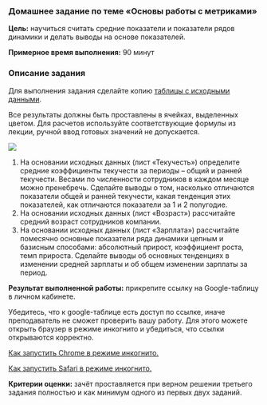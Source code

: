 ### Домашнее задание по теме  «Основы работы с метриками»

**Цель:** научиться считать средние показатели и показатели рядов динамики и делать выводы на основе показателей.

**Примерное время выполнения:** 90 минут

### Описание задания

Для выполнения задания сделайте копию [таблицы с исходными данными](https://docs.google.com/spreadsheets/d/1ygwfiFOXp_VRb4gNFhGRtOAg5pnfCHTRtetSlXnYcdM/copy). 

Все результаты должны быть проставлены в ячейках, выделенных цветом. Для расчетов используйте соответствующие формулы из лекции, ручной ввод готовых значений не допускается. 

![](https://u.netology.ru/backend/uploads/markdown_images/image/159704/1.png)

1. На основании исходных данных (лист «Текучесть») определите средние коэффициенты текучести за периоды – общий и ранней текучести. Весами по численности сотрудников в каждом месяце можно пренебречь. Сделайте выводы о том, насколько отличаются показатели общей и ранней текучести, какая тенденция этих показателей, как отличаются показатели за 1 и 2 полугодие.
2. На основании исходных данных (лист «Возраст») рассчитайте средний возраст сотрудников компании.
3. На основании исходных данных (лист «Зарплата») рассчитайте помесячно основные показатели ряда динамики цепным и базисным способами: абсолютный прирост, коэффициент роста, темп прироста. Сделайте выводы об основных тенденциях в изменении средней зарплаты и об общем изменении зарплаты за период.

**Результат выполненной работы:** прикрепите cсылку на Google-таблицу в личном кабинете.

Убедитесь, что к google-таблице есть доступ по ссылке, иначе преподаватель не сможет проверить вашу работу. Для этого можете открыть браузер в режиме инкогнито и убедиться, что ссылки открываются корректно.

[Как запустить Chrome в режиме инкогнито.](https://support.google.com/chrome/answer/95464?co=GENIE.Platform%3DDesktop&hl=ru)

[Как запустить Safari в режиме инкогнито.](https://support.apple.com/ru-ru/guide/safari/ibrw1069/mac)

**Критерии оценки:** зачёт проставляется при верном решении третьего задания полностью и как минимум одного из первых двух заданий.
